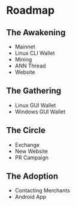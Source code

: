 # Roadmap
## The Awakening
* Mainnet
* Linux CLI Wallet
* Mining
* ANN Thread
* Website

## The Gathering
* Linux GUI Wallet
* Windows GUI Wallet

## The Circle
* Exchange
* New Website
* PR Campaign

## The Adoption
* Contacting Merchants
* Android App
